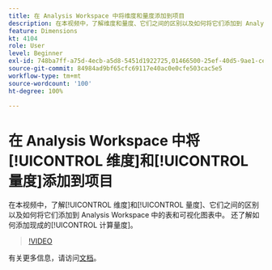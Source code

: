 ```yaml
---
title: 在 Analysis Workspace 中将维度和量度添加到项目
description: 在本视频中，了解维度和量度、它们之间的区别以及如何将它们添加到 Analysis Workspace 中的表和可视化图表中。 还了解如何添加现成的计算量度。
feature: Dimensions
kt: 4104
role: User
level: Beginner
exl-id: 748ba7ff-a75d-4ecb-a5d8-5451d1922725,01466500-25ef-40d5-9ae1-ce1e0e92b0b5
source-git-commit: 84984ad9bf65cfc69117e40ac0e0cfe503cac5e5
workflow-type: tm+mt
source-wordcount: '100'
ht-degree: 100%

---
```


# 在 Analysis Workspace 中将[!UICONTROL 维度]和[!UICONTROL 量度]添加到项目

在本视频中，了解[!UICONTROL 维度]和[!UICONTROL 量度]、它们之间的区别以及如何将它们添加到 Analysis Workspace 中的表和可视化图表中。 还了解如何添加现成的[!UICONTROL 计算量度]。

>[!VIDEO](https://video.tv.adobe.com/v/30606/?quality=12&learn=on)

有关更多信息，请访问[文档](https://experienceleague.adobe.com/docs/analytics/analyze/analysis-workspace/components/analysis-workspace-components.html)。
